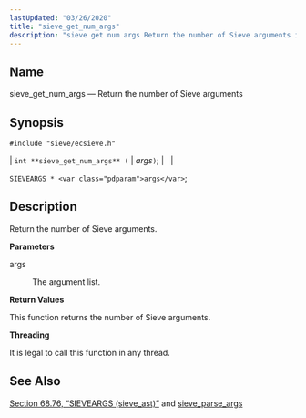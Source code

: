 ```yaml
---
lastUpdated: "03/26/2020"
title: "sieve_get_num_args"
description: "sieve get num args Return the number of Sieve arguments int sieve get num args args SIEVEARGS args Return the number of Sieve arguments args The argument list This function returns the number of Sieve arguments It is legal to call this function in any thread Section 68 76 SIEVEARGS..."
---
```


<a name="apis.sieve_get_num_args"></a> 
## Name

sieve_get_num_args — Return the number of Sieve arguments

## Synopsis

`#include "sieve/ecsieve.h"`

| `int **sieve_get_num_args** (` | <var class="pdparam">args</var>`)`; |   |

`SIEVEARGS * <var class="pdparam">args</var>`;<a name="idp60176544"></a> 
## Description

Return the number of Sieve arguments.

**<a name="idp60177760"></a> Parameters**

<dl class="variablelist">

<dt>args</dt>

<dd>

The argument list.

</dd>

</dl>

**<a name="idp60180496"></a> Return Values**

This function returns the number of Sieve arguments.

**<a name="idp60181440"></a> Threading**

It is legal to call this function in any thread.

<a name="idp60182864"></a> 
## See Also

[Section 68.76, “SIEVEARGS (sieve_ast)”](structs.sieve_ast "68.76. SIEVEARGS (sieve_ast)") and [sieve_parse_args](/momentum/3/3-api/apis-sieve-parse-args)